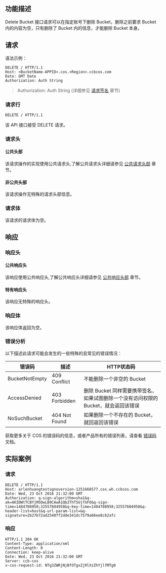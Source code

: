 ## 功能描述
Delete Bucket 接口请求可以在指定账号下删除 Bucket，删除之前要求 Bucket 内的内容为空，只有删除了 Bucket 内的信息，才能删除 Bucket 本身。

## 请求

语法示例：
```
DELETE / HTTP/1.1
Host: <BucketName-APPID>.cos.<Region>.ccbcos.com
Date: GMT Date
Authorization: Auth String
```

> Authorization: Auth String (详细参见 [请求签名](https://github.com/ccbcloud/cos-api/blob/master/请求签名.md) 章节)

### 请求行
```
DELETE / HTTP/1.1
```
该 API 接口接受 DELETE 请求。

### 请求头

#### 公共头部
该请求操作的实现使用公共请求头,了解公共请求头详细请参见 [公共请求头部](https://github.com/ccbcloud/cos-api/blob/master/公共请求头部.md) 章节。

#### 非公共头部
该请求操作无特殊的请求头部信息。

### 请求体
该请求的请求体为空。

## 响应

### 响应头
#### 公共响应头
该响应使用公共响应头,了解公共响应头详细请参见 [公共响应头部](https://github.com/ccbcloud/cos-api/blob/master/公共响应头部.md) 章节。
#### 特有响应头
该响应无特殊的响应头。

### 响应体
该响应体返回为空。

### 错误分析
以下描述此请求可能会发生的一些特殊的且常见的错误情况：

|错误码|描述|HTTP状态码|
|-------|------|------|
|BucketNotEmpty|409 Conflict|不能删除一个非空的 Bucket|
|AccessDenied|403 Forbidden|删除 Bucket 同样需要携带签名，如果试图删除一个没有访问权限的 Bucket，就会返回该错误|
|NoSuchBucket|404 Not Found|如果删除一个不存在的 Bucket，就回返回该错误|

获取更多关于 COS 的错误码的信息，或者产品所有的错误列表，请查看 [错误码](https://github.com/ccbcloud/cos-api/blob/master/错误码.md) 文档。

## 实际案例

### 请求
```
DELETE / HTTP/1.1
Host: arlenhuangtestsgnoversion-1251668577.cos.wh.ccbcos.com
Date: Wed, 23 Oct 2016 21:32:00 GMT
Authorization: q-sign-algorithm=sha1&q-ak=AKIDWtTCBYjM5OwLB9CAwA1Qb2ThTSUjfGFO&q-sign-time=1484708950;32557604950&q-key-time=1484708950;32557604950&q-header-list=host&q-url-param-list=&q-signature=2b27b72ad2540ff2dde341dc7579a66ee8cb2afc

```

### 响应
```
HTTP/1.1 204 OK
Content-Type: application/xml
Content-Length: 0
Connection: keep-alive
Date: Wed, 23 Oct 2016 21:32:00 GMT
Server: ccb-cos
x-cos-request-id: NTg3ZWRjNjBfOTgxZjRlXzZhYjlfMTg0

```
